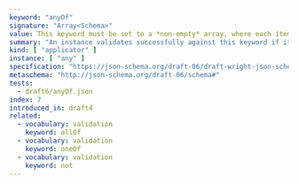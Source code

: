 ```yaml
---
keyword: "anyOf"
signature: "Array<Schema>"
value: This keyword must be set to a *non-empty* array, where each item is a valid JSON Schema
summary: "An instance validates successfully against this keyword if it validates successfully against at least one schema defined by this keyword's value."
kind: [ "applicator" ]
instance: [ "any" ]
specification: "https://json-schema.org/draft-06/draft-wright-json-schema-validation-01#rfc.section.6.27"
metaschema: "http://json-schema.org/draft-06/schema#"
tests:
  - draft6/anyOf.json
index: 7
introduced_in: draft4
related:
  - vocabulary: validation
    keyword: allOf
  - vocabulary: validation
    keyword: oneOf
  - vocabulary: validation
    keyword: not
---
```


